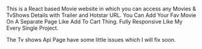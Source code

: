 This is a React based Movie website in which you can access any Movies & TvShows Details with Trailer and Hotstar URL. You Can Add Your Fav Movie On A Separate Page Like Add To Cart Thing. Fully Responsive Like My Every Single Project.


The Tv shows Api Page have some little issues which I will fix soon.

